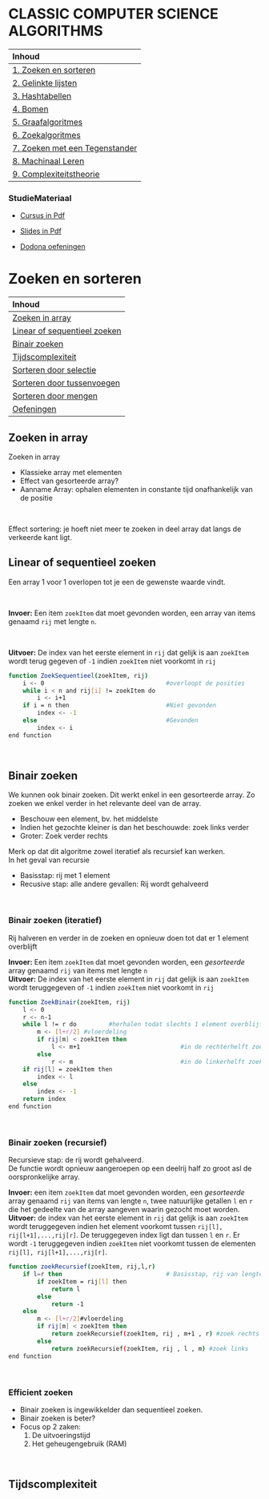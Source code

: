 # CLASSIC COMPUTER SCIENCE ALGORITHMS

| Inhoud |
|:---|
|[1. Zoeken en sorteren](#zoeken_en_sorteren)|
|[2. Gelinkte lijsten]()|
|[3. Hashtabellen]()|
|[4. Bomen]()|
|[5. Graafalgoritmes]()|
|[6. Zoekalgoritmes]()|
|[7. Zoeken met een Tegenstander]()|
|[8. Machinaal Leren]()|
|[9. Complexiteitstheorie]()|

### StudieMateriaal

- <a href="https://chamilo.hogent.be/index.php?go=CourseViewer&application=Chamilo%5CApplication%5CWeblcms&course=47756&tool=Document&publication_category=0&browser=Table&tool_action=Viewer&publication=1850076">Cursus in Pdf </a>

- <a href="https://chamilo.hogent.be/index.php?go=CourseViewer&application=Chamilo%5CApplication%5CWeblcms&course=47756&tool=Document&publication_category=271371&browser=Table&tool_action=Browser">Slides in Pdf </a>

- <a href="https://dodona.ugent.be/nl/courses/399/">Dodona oefeningen  </a>

# Zoeken en sorteren

| Inhoud |
|:---|
|[Zoeken in array](#zoeken_in_array)|
|[Linear of sequentieel zoeken](#linear_of_sequentieel_zoeken)|
|[Binair zoeken](#binair_zoeken)|
|[Tijdscomplexiteit]()|
|[Sorteren door selectie]()|
|[Sorteren door tussenvoegen]()|
|[Sorteren door mengen]()|
|[Oefeningen]()|

## Zoeken in array

Zoeken in array
- Klassieke array met elementen
- Effect van gesorteerde array?
- Aanname Array: ophalen elementen in constante tijd onafhankelijk van de positie

<br>


Effect sortering: je hoeft niet meer te zoeken in deel array dat langs de verkeerde kant ligt.

## Linear of sequentieel zoeken
Een array 1 voor 1 overlopen tot je een de gewenste waarde vindt.

<br>

<b>Invoer:</b> Een item `zoekItem` dat moet gevonden worden, een array van items genaamd `rij` met lengte `n`.

<br>

<b>Uitvoer:</b> De index van het eerste element in `rij` dat gelijk is aan `zoekItem`
wordt terug gegeven of `-1` indien `zoekItem` niet voorkomt in `rij`

```bash
function ZoekSequentieel(zoekItem, rij)
    i <- 0                                  #overloopt de posities
    while i < n and rij[i] != zoekItem do   
        i <- i+1
    if i = n then                           #Niet gevonden
        index <- -1
    else                                    #Gevonden
        index <- i
end function
```

<br>

## Binair zoeken
We kunnen ook binair zoeken. Dit werkt enkel in een gesorteerde array.
Zo zoeken we enkel verder in het relevante deel van de array.
- Beschouw een element, bv. het middelste
- Indien het gezochte kleiner is dan het beschouwde: zoek links verder
- Groter: Zoek verder rechts



Merk op dat dit algoritme zowel iteratief als recursief kan werken.<br>
In het geval van recursie
- Basisstap: rij met 1 element
- Recusive stap: alle andere gevallen: Rij wordt gehalveerd

<br>

### Binair zoeken (iteratief)

Rij halveren en verder in de zoeken en opnieuw doen tot dat er 1 element overblijft

<b>Invoer:</b> Een item `zoekItem` dat moet gevonden worden, een <i>gesorteerde</i> array genaamd `rij` van items met lengte `n`<br>
<b>Uitvoer:</b> De index van het eerste element in `rij` dat gelijk is aan `zoekItem` wordt teruggegeven of `-1` indien `zoekItem` niet voorkomt in `rij`
```bash
function ZoekBinair(zoekItem, rij)
    l <- 0
    r <- n-1
    while l != r do         #herhalen todat slechts 1 element overblijft
        m <- [l+r/2] #vloerdeling
        if rij[m] < zoekItem then
            l <- m+1                            #in de rechterhelft zoeken
        else
            r <- m                              #in de linkerhelft zoeken
    if rij[l] = zoekItem then
        index <- l
    else 
        index <- -1
    return index
end function
```
<br>

### Binair zoeken (recursief)

Recursieve stap: de rij wordt gehalveerd.<br>
De functie wordt opnieuw aangeroepen op een deelrij half zo groot asl de oorspronkelijke array.<br>

<b>Invoer:</b> een item `zoekItem` dat moet gevonden worden, een <i>gesorteerde</i> array genaamd `rij` van items van lengte `n`, twee natuurlijke getallen `l` en `r` die het gedeelte van de array aangeven waarin gezocht moet worden.<br>
<b>Uitvoer:</b> de index van het eerste element in `rij` dat gelijk is aan `zoekItem` wordt teruggegeven indien het element voorkomt tussen `rij[l], rij[l+1],...,rij[r]`. De teruggegeven index ligt dan tussen `l` en `r`. Er wordt `-1` teruggegeven indien `zoekItem` niet voorkomt tussen de elementen `rij[l], rij[l+1],...,rij[r]`.
```bash
function zoekRecursief(zoekItem, rij,l,r)
    if l=r then                             # Basisstap, rij van lengte 1
        if zoekItem = rij[l] then
            return l
        else
            return -1
    else
        m <- [l+r/2]#vloerdeling
        if rij[m] < zoekItem then
            return zoekRecursief(zoekItem, rij , m+1 , r) #zoek rechts
        else
            return zoekRecursief(zoekItem, rij , l , m) #zoek links
end function
```     
<br>

### Efficient zoeken

- Binair zoeken is ingewikkelder dan sequentieel zoeken.
- Binair zoeken is beter?
- Focus op 2 zaken:
    1. De uitvoeringstijd
    2. Het geheugengebruik (RAM)

<br>

## Tijdscomplexiteit